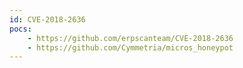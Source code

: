 ```yaml
---
id: CVE-2018-2636
pocs:
    - https://github.com/erpscanteam/CVE-2018-2636
    - https://github.com/Cymmetria/micros_honeypot
---
```

